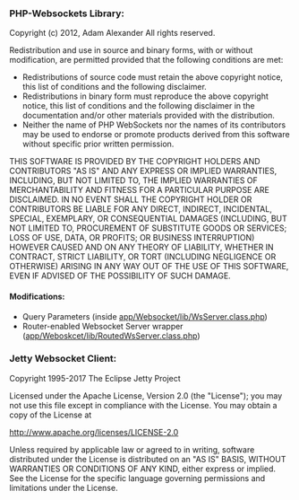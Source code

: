 ### PHP-Websockets Library:
Copyright (c) 2012, Adam Alexander
All rights reserved.

Redistribution and use in source and binary forms, with or without modification, are permitted provided that the following conditions are met:

* Redistributions of source code must retain the above copyright notice, this list of conditions and the following disclaimer.
* Redistributions in binary form must reproduce the above copyright notice, this list of conditions and the following disclaimer in the documentation and/or other materials provided with the distribution.
* Neither the name of PHP WebSockets nor the names of its contributors may be used to endorse or promote products derived from this software without specific prior written permission.

THIS SOFTWARE IS PROVIDED BY THE COPYRIGHT HOLDERS AND CONTRIBUTORS "AS IS" AND ANY EXPRESS OR IMPLIED WARRANTIES, INCLUDING, BUT NOT LIMITED TO, THE IMPLIED WARRANTIES OF MERCHANTABILITY AND FITNESS FOR A PARTICULAR PURPOSE ARE DISCLAIMED. IN NO EVENT SHALL THE COPYRIGHT HOLDER OR CONTRIBUTORS BE LIABLE FOR ANY DIRECT, INDIRECT, INCIDENTAL, SPECIAL, EXEMPLARY, OR CONSEQUENTIAL DAMAGES (INCLUDING, BUT NOT LIMITED TO, PROCUREMENT OF SUBSTITUTE GOODS OR SERVICES; LOSS OF USE, DATA, OR PROFITS; OR BUSINESS INTERRUPTION) HOWEVER CAUSED AND ON ANY THEORY OF LIABILITY, WHETHER IN CONTRACT, STRICT LIABILITY, OR TORT (INCLUDING NEGLIGENCE OR OTHERWISE) ARISING IN ANY WAY OUT OF THE USE OF THIS SOFTWARE, EVEN IF ADVISED OF THE POSSIBILITY OF SUCH DAMAGE.

#### Modifications:
- Query Parameters (inside [app/Websocket/lib/WsServer.class.php](https://github.com/kevinpthorne/aoe2hd-spectator-server/blob/master/app/Websocket/lib/WsServer.class.php))
- Router-enabled Websocket Server wrapper ([app/Weboskcet/lib/RoutedWsServer.class.php](https://github.com/kevinpthorne/aoe2hd-spectator-server/blob/master/app/Websocket/lib/RoutedWsServer.class.php))

### Jetty Websocket Client:

Copyright 1995-2017 The Eclipse Jetty Project

Licensed under the Apache License, Version 2.0 (the "License"); you may not use this file except in compliance with the License. You may obtain a copy of the License at

http://www.apache.org/licenses/LICENSE-2.0

Unless required by applicable law or agreed to in writing, software distributed under the License is distributed on an "AS IS" BASIS, WITHOUT WARRANTIES OR CONDITIONS OF ANY KIND, either express or implied. See the License for the specific language governing permissions and limitations under the License.
